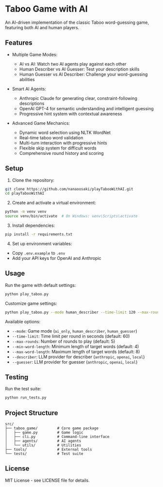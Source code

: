 # Taboo Game with AI

An AI-driven implementation of the classic Taboo word-guessing game, featuring both AI and human players.

## Features

- Multiple Game Modes:
  - AI vs AI: Watch two AI agents play against each other
  - Human Describer vs AI Guesser: Test your description skills
  - Human Guesser vs AI Describer: Challenge your word-guessing abilities

- Smart AI Agents:
  - Anthropic Claude for generating clear, constraint-following descriptions
  - OpenAI GPT-4 for semantic understanding and intelligent guessing
  - Progressive hint system with contextual awareness

- Advanced Game Mechanics:
  - Dynamic word selection using NLTK WordNet
  - Real-time taboo word validation
  - Multi-turn interaction with progressive hints
  - Flexible skip system for difficult words
  - Comprehensive round history and scoring

## Setup

1. Clone the repository:
```bash
git clone https://github.com/nanaoosaki/playTabooWithAI.git
cd playTabooWithAI
```

2. Create and activate a virtual environment:
```bash
python -m venv venv
source venv/bin/activate  # On Windows: venv\Scripts\activate
```

3. Install dependencies:
```bash
pip install -r requirements.txt
```

4. Set up environment variables:
- Copy `.env.example` to `.env`
- Add your API keys for OpenAI and Anthropic

## Usage

Run the game with default settings:
```bash
python play_taboo.py
```

Customize game settings:
```bash
python play_taboo.py --mode human_describer --time-limit 120 --max-rounds 5
```

Available options:
- `--mode`: Game mode (`ai_only`, `human_describer`, `human_guesser`)
- `--time-limit`: Time limit per round in seconds (default: 60)
- `--max-rounds`: Number of rounds to play (default: 5)
- `--min-word-length`: Minimum length of target words (default: 4)
- `--max-word-length`: Maximum length of target words (default: 8)
- `--describer`: LLM provider for describer (`anthropic`, `openai`, `local`)
- `--guesser`: LLM provider for guesser (`anthropic`, `openai`, `local`)

## Testing

Run the test suite:
```bash
python run_tests.py
```

## Project Structure

```
src/
├── taboo_game/         # Core game package
│   ├── game.py         # Game logic
│   ├── cli.py          # Command-line interface
│   ├── agents/         # AI agents
│   └── utils/          # Utilities
├── tools/              # External tools
└── tests/              # Test suite
```

## License

MIT License - see LICENSE file for details.
